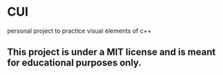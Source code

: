 # CUI
personal project to practice visual elements of c++
## This project is under a MIT license and is meant for educational purposes only.
